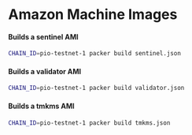 # Amazon Machine Images

#### Builds a sentinel AMI

```bash
CHAIN_ID=pio-testnet-1 packer build sentinel.json
```

#### Builds a validator AMI

```bash
CHAIN_ID=pio-testnet-1 packer build validator.json
```

#### Builds a tmkms AMI

```bash
CHAIN_ID=pio-testnet-1 packer build tmkms.json
```
